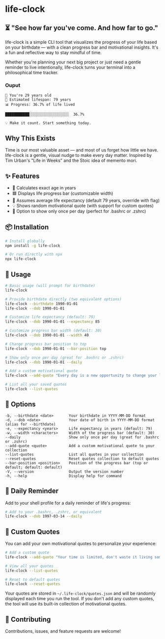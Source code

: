 # life-clock
## ⏳ "See how far you've come. And how far to go."

life-clock is a simple CLI tool that visualizes the progress of your life based on your birthdate — with a clean progress bar and motivational insights. It's a fun and reflective way to stay mindful of time.

Whether you're planning your next big project or just need a gentle reminder to live intentionally, life-clock turns your terminal into a philosophical time tracker.

### Ouput

```
🎉 You're 29 years old
🧬 Estimated lifespan: 79 years
📊 Progress: 36.7% of life lived

███████████░░░░░░░░░░░░░░░░░░  36.7%

💡 Make it count. Start something today.
```


## Why This Exists

Time is our most valuable asset — and most of us forget how little we have. life-clock is a gentle, visual nudge to make every day matter. Inspired by Tim Urban's "Life in Weeks" and the Stoic idea of memento mori.

## ✨ Features

- 🔢 Calculates exact age in years
- 🟦 Displays life progress bar (customizable width)
- 📅 Assumes average life expectancy (default 79 years, override with flag)
- 💡 Shows random motivational quote (with support for custom quotes)
- 🔄 Option to show only once per day (perfect for .bashrc or .zshrc)

## 📦 Installation

```bash
# Install globally
npm install -g life-clock

# Or run directly with npx
npx life-clock
```

## 🚀 Usage

```bash
# Basic usage (will prompt for birthdate)
life-clock

# Provide birthdate directly (two equivalent options)
life-clock --birthdate 1990-01-01
life-clock --dob 1990-01-01

# Customize life expectancy (default: 79)
life-clock --dob 1990-01-01 --expectancy 85

# Customize progress bar width (default: 30)
life-clock --dob 1990-01-01 --width 40

# Change progress bar position to top
life-clock --dob 1990-01-01 --bar-position top

# Show only once per day (great for .bashrc or .zshrc)
life-clock --dob 1990-01-01 --daily

# Add a custom motivational quote
life-clock --add-quote "Every day is a new opportunity to change your life."

# List all your saved quotes
life-clock --list-quotes
```

## 🔧 Options

```
-b, --birthdate <date>       Your birthdate in YYYY-MM-DD format
-d, --dob <date>             Your date of birth in YYYY-MM-DD format (alias for --birthdate)
-e, --expectancy <years>     Life expectancy in years (default: 79)
-w, --width <characters>     Width of the progress bar (default: 30)
--daily                      Show only once per day (great for .bashrc or .zshrc)
--add-quote <quote>          Add a custom motivational quote to your collection
--list-quotes                List all quotes in your collection
--reset-quotes               Reset quotes collection to default quotes
--bar-position <position>    Position of the progress bar (top or default; default: default)
-V, --version                Output the version number
-h, --help                   Display help for command
```

## 🔄 Daily Reminder

Add to your shell profile for a daily reminder of life's progress:

```bash
# Add to your .bashrc, .zshrc, or equivalent
life-clock --dob 1997-03-14 --daily
```

## 💬 Custom Quotes

You can add your own motivational quotes to personalize your experience:

```bash
# Add a custom quote
life-clock --add-quote "Your time is limited, don't waste it living someone else's life."

# View all your quotes
life-clock --list-quotes

# Reset to default quotes
life-clock --reset-quotes
```

Your quotes are stored in `~/.life-clock/quotes.json` and will be randomly displayed each time you run the tool. If you don't add any custom quotes, the tool will use its built-in collection of motivational quotes.

## 🤝 Contributing

Contributions, issues, and feature requests are welcome!
